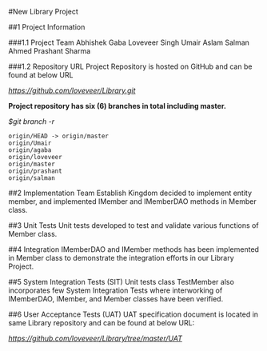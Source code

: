 #New Library Project

##1	Project Information

###1.1	Project Team
	Abhishek Gaba
	Loveveer Singh
	Umair Aslam
	Salman Ahmed
	Prashant Sharma

###1.2	Repository URL
Project Repository is hosted on GitHub and can be found at below URL

*https://github.com/loveveer/Library.git*

**Project repository has six (6) branches in total including master.**

*$git branch -r*

	origin/HEAD -> origin/master
	origin/Umair
	origin/agaba
	origin/loveveer
	origin/master
	origin/prashant
	origin/salman
  
##2	Implementation
Team Establish Kingdom decided to implement entity member, and implemented IMember and IMemberDAO methods in Member class. 

##3	Unit Tests
Unit tests developed to test and validate various functions of Member class. 

##4	Integration
IMemberDAO and IMember methods has been implemented in Member class to demonstrate the integration efforts in our Library Project.

##5	System Integration Tests (SIT)
Unit tests class TestMember also incorporates few System Integration Tests where interworking of IMemberDAO, IMember, and Member classes have been verified. 

##6	User Acceptance Tests (UAT)
UAT specification document is located in same Library repository and can be found at below URL:

*https://github.com/loveveer/Library/tree/master/UAT*

